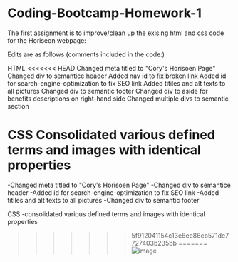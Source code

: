 # Coding-Bootcamp-Homework-1

The first assignment is to improve/clean up the exising html and css code for the Horiseon webpage:

Edits are as follows (comments included in the code:)

HTML
<<<<<<< HEAD
Changed meta titled to "Cory's Horisoen Page"
Changed div to semantice header
Added nav id to fix broken link
Added id for search-engine-optimization to fix SEO link
Added titiles and alt texts to all pictures
Changed div to semantic footer
Changed div to aside for benefits descriptions on right-hand side
Changed multiple divs to semantic section

CSS
Consolidated various defined terms and images with identical properties
=======
-Changed meta titled to "Cory's Horisoen Page"
-Changed div to semantice header
-Added id for search-engine-optimization to fix SEO link
-Added titiles and alt texts to all pictures
-Changed div to semantic footer

CSS
-consolidated various defined terms and images with identical properties

>>>>>>> 5f912041154c13e6ee86cb571de7727403b235bb
=======
![image](https://user-images.githubusercontent.com/60293516/119354300-ebe65800-bc71-11eb-9867-c98c33beecf5.png)


